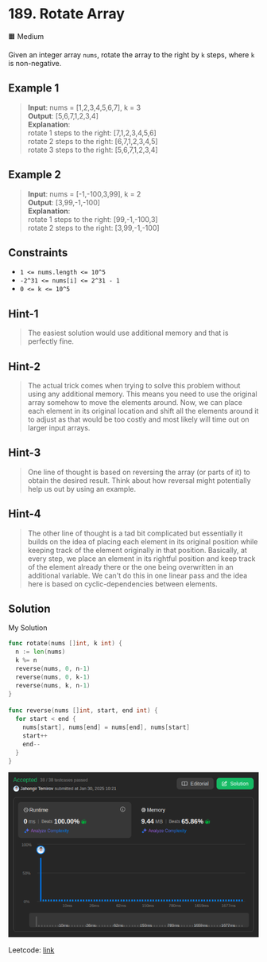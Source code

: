 # 189. Rotate Array

🟧 Medium

Given an integer array `nums`, rotate the array to the right by `k` steps, where `k` is non-negative.

## Example 1

> **Input**: nums = [1,2,3,4,5,6,7], k = 3 \
> **Output**: [5,6,7,1,2,3,4] \
> **Explanation**: \
> rotate 1 steps to the right: [7,1,2,3,4,5,6] \
> rotate 2 steps to the right: [6,7,1,2,3,4,5] \
> rotate 3 steps to the right: [5,6,7,1,2,3,4]

## Example 2

> **Input**: nums = [-1,-100,3,99], k = 2 \
> **Output**: [3,99,-1,-100] \
> **Explanation**: \
> rotate 1 steps to the right: [99,-1,-100,3] \
> rotate 2 steps to the right: [3,99,-1,-100]

## Constraints

* `1 <= nums.length <= 10^5`
* `-2^31 <= nums[i] <= 2^31 - 1`
* `0 <= k <= 10^5`

## Hint-1

> The easiest solution would use additional memory and that is perfectly fine.

## Hint-2

> The actual trick comes when trying to solve this problem without using any additional memory. This means you need to use the original array somehow to move the elements around. Now, we can place each element in its original location and shift all the elements around it to adjust as that would be too costly and most likely will time out on larger input arrays.

## Hint-3

> One line of thought is based on reversing the array (or parts of it) to obtain the desired result. Think about how reversal might potentially help us out by using an example.

## Hint-4

> The other line of thought is a tad bit complicated but essentially it builds on the idea of placing each element in its original position while keeping track of the element originally in that position. Basically, at every step, we place an element in its rightful position and keep track of the element already there or the one being overwritten in an additional variable. We can't do this in one linear pass and the idea here is based on cyclic-dependencies between elements.

## Solution

My Solution

```go
func rotate(nums []int, k int) {
  n := len(nums)
  k %= n  
  reverse(nums, 0, n-1)
  reverse(nums, 0, k-1)
  reverse(nums, k, n-1)
}

func reverse(nums []int, start, end int) {
  for start < end {
    nums[start], nums[end] = nums[end], nums[start]
    start++
    end--
  }
}
```

![result](189.png)

Leetcode: [link](https://leetcode.com/problems/rotate-array/description/)

